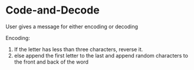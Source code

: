 # Code-and-Decode

User gives a message for either encoding or decoding

Encoding:
1. If the letter has less than three characters, reverse it.
2. else append the first letter to the last and append random characters to the front and back of the word

